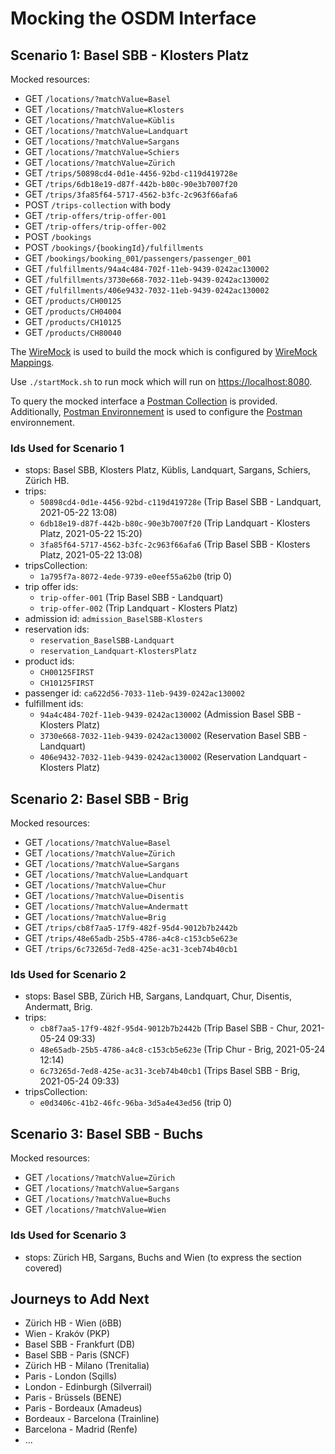 # Mocking the OSDM Interface

## Scenario 1: Basel SBB - Klosters Platz

Mocked resources:

- GET `/locations/?matchValue=Basel`
- GET `/locations/?matchValue=Klosters`
- GET `/locations/?matchValue=Küblis`
- GET `/locations/?matchValue=Landquart`
- GET `/locations/?matchValue=Sargans`
- GET `/locations/?matchValue=Schiers`
- GET `/locations/?matchValue=Zürich`
- GET `/trips/50898cd4-0d1e-4456-92bd-c119d419728e`
- GET `/trips/6db18e19-d87f-442b-b80c-90e3b7007f20`
- GET `/trips/3fa85f64-5717-4562-b3fc-2c963f66afa6`
- POST `/trips-collection` with body
- GET `/trip-offers/trip-offer-001`
- GET `/trip-offers/trip-offer-002`
- POST `/bookings`
- POST `/bookings/{bookingId}/fulfillments`
- GET `/bookings/booking_001/passengers/passenger_001`
- GET `/fulfillments/94a4c484-702f-11eb-9439-0242ac130002`
- GET `/fulfillments/3730e668-7032-11eb-9439-0242ac130002`
- GET `/fulfillments/406e9432-7032-11eb-9439-0242ac130002`
- GET `/products/CH00125`
- GET `/products/CH04004`
- GET `/products/CH10125`
- GET `/products/CH80040`

The [WireMock](https://wiremock.org) is used to build the mock which is configured
by [WireMock Mappings](./mappings/sale-core-mappings.json).

Use `./startMock.sh` to run mock which will run on [https://localhost:8080](https://localhost:8080).

To query the mocked interface a [Postman Collection](OSDM-API.postman_collection.json) is
provided. Additionally, [Postman Environnement](OSDM-API.postman_collection.json) is used to
configure the [Postman](https://www.postman.com) environnement.

### Ids Used for Scenario 1

- stops: Basel SBB, Klosters Platz, Küblis, Landquart, Sargans, Schiers, Zürich HB.
- trips:
  - `50898cd4-0d1e-4456-92bd-c119d419728e` (Trip Basel SBB - Landquart, 2021-05-22 13:08)
  - `6db18e19-d87f-442b-b80c-90e3b7007f20` (Trip Landquart - Klosters Platz, 2021-05-22 15:20)
  - `3fa85f64-5717-4562-b3fc-2c963f66afa6` (Trip Basel SBB - Klosters Platz, 2021-05-22 13:08)
- tripsCollection:
  - `1a795f7a-8072-4ede-9739-e0eef55a62b0` (trip 0)
- trip offer ids:
  - `trip-offer-001` (Trip Basel SBB - Landquart)
  - `trip-offer-002` (Trip Landquart - Klosters Platz)
- admission id: `admission_BaselSBB-Klosters`
- reservation ids:
  - `reservation_BaselSBB-Landquart`
  - `reservation_Landquart-KlostersPlatz`
- product ids:
  - `CH00125FIRST`
  - `CH10125FIRST`
- passenger id: `ca622d56-7033-11eb-9439-0242ac130002`
- fulfillment ids:
  - `94a4c484-702f-11eb-9439-0242ac130002` (Admission Basel SBB - Klosters Platz)
  - `3730e668-7032-11eb-9439-0242ac130002` (Reservation Basel SBB - Landquart)
  - `406e9432-7032-11eb-9439-0242ac130002` (Reservation Landquart - Klosters Platz)

## Scenario 2: Basel SBB - Brig

Mocked resources:

- GET `/locations/?matchValue=Basel`
- GET `/locations/?matchValue=Zürich`
- GET `/locations/?matchValue=Sargans`
- GET `/locations/?matchValue=Landquart`
- GET `/locations/?matchValue=Chur`
- GET `/locations/?matchValue=Disentis`
- GET `/locations/?matchValue=Andermatt`
- GET `/locations/?matchValue=Brig`
- GET `/trips/cb8f7aa5-17f9-482f-95d4-9012b7b2442b`
- GET `/trips/48e65adb-25b5-4786-a4c8-c153cb5e623e`
- GET `/trips/6c73265d-7ed8-425e-ac31-3ceb74b40cb1`

### Ids Used for Scenario 2

- stops: Basel SBB, Zürich HB, Sargans, Landquart, Chur, Disentis, Andermatt, Brig.
- trips:
  - `cb8f7aa5-17f9-482f-95d4-9012b7b2442b` (Trip Basel SBB - Chur, 2021-05-24 09:33)
  - `48e65adb-25b5-4786-a4c8-c153cb5e623e` (Trip Chur - Brig, 2021-05-24 12:14)
  - `6c73265d-7ed8-425e-ac31-3ceb74b40cb1` (Trips Basel SBB - Brig, 2021-05-24 09:33)
- tripsCollection:
  - `e0d3406c-41b2-46fc-96ba-3d5a4e43ed56` (trip 0)

## Scenario 3: Basel SBB - Buchs

Mocked resources:

- GET `/locations/?matchValue=Zürich`
- GET `/locations/?matchValue=Sargans`
- GET `/locations/?matchValue=Buchs`
- GET `/locations/?matchValue=Wien`

### Ids Used for Scenario 3

- stops: Zürich HB, Sargans, Buchs and Wien (to express the section covered)

## Journeys to Add Next

- Zürich HB - Wien (öBB)
- Wien - Krakóv (PKP)
- Basel SBB - Frankfurt (DB)
- Basel SBB - Paris (SNCF)
- Zürich HB - Milano (Trenitalia)
- Paris - London (Sqills)
- London - Edinburgh (Silverrail)
- Paris - Brüssels (BENE)
- Paris - Bordeaux (Amadeus)
- Bordeaux - Barcelona (Trainline)
- Barcelona - Madrid (Renfe)
- ...
